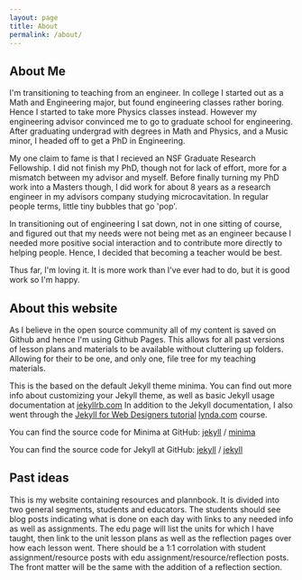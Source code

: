 ```yaml
---
layout: page
title: About
permalink: /about/
---
```

## About Me
I'm transitioning to teaching from an engineer.
In college I started out as a Math and Engineering major, but found engineering classes rather boring.
Hence I started to take more Physics classes instead.
However my engineering advisor convinced me to go to graduate school for engineering.
After graduating undergrad with degrees in Math and Physics, and a Music minor, I headed off to get a PhD in Engineering.

My one claim to fame is that I recieved an NSF Graduate Research Fellowship.
I did not finish my PhD, though not for lack of effort, more for a mismatch between my advisor and myself.
Before finally turning my PhD work into a Masters though, I did work for about 8 years as a research engineer in my advisors company studying microcavitation.
In regular people terms, little tiny bubbles that go 'pop'.

In transitioning out of engineering I sat down, not in one sitting of course, and figured out that my needs were not being met as an engineer because I needed more positive social interaction and to contribute more directly to helping people.
Hence, I decided that becoming a teacher would be best.

Thus far, I'm loving it.
It is more work than I've ever had to do, but it is good work so I'm happy.

## About this website
As I believe in the open source community all of my content is saved on Github and hence I'm using Github Pages.
This allows for all past versions of lesson plans and materials to be available without cluttering up folders.
Allowing for their to be one, and only one, file tree for my teaching materials.

This is the based on the default Jekyll theme minima.
You can find out more info about customizing your Jekyll theme, as well as basic Jekyll usage documentation at [jekyllrb.com](https://jekyllrb.com/)
In addition to the Jekyll documentation, I also went through the [Jekyll for Web Designers tutorial](https://github.com/jameswillweb/jekyll-for-designers) [lynda.com](https://www.lynda.com) course.

You can find the source code for Minima at GitHub:
[jekyll][jekyll-organization] /
[minima](https://github.com/jekyll/minima)

You can find the source code for Jekyll at GitHub:
[jekyll][jekyll-organization] /
[jekyll](https://github.com/jekyll/jekyll)


[jekyll-organization]: https://github.com/jekyll

## Past ideas
This is my website containing resources and plannbook.
It is divided into two general segments, students and educators.
The students should see blog posts indicating what is done on each day with links to any needed info as well as assignments.
The edu page will list the units for which I have taught, then link to the unit lesson plans as well as the reflection pages over how each lesson went.
There should be a 1:1 corrolation with student assignment/resource posts with edu assignment/resource/reflection posts.
The front matter will be the same with the addition of a reflection section.
